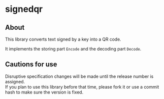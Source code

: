 # signedqr

## About

This library converts text signed by a key into a QR code.

It implements the storing part `Encode` and the decoding part `Decode`.

## Cautions for use

Disruptive specification changes will be made until the release number is assigned.  
If you plan to use this library before that time, please fork it or use a commit hash to make sure the version is fixed.
